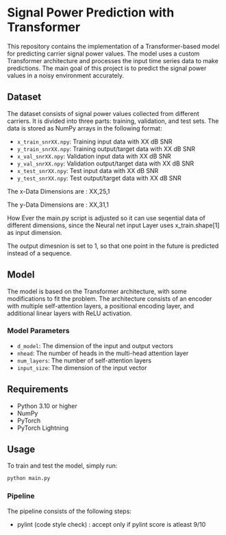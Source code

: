 # Signal Power Prediction with Transformer

This repository contains the implementation of a Transformer-based model for predicting carrier signal power values. The model uses a custom Transformer architecture and processes the input time series data to make predictions. The main goal of this project is to predict the signal power values in a noisy environment accurately.

## Dataset

The dataset consists of signal power values collected from different carriers. It is divided into three parts: training, validation, and test sets. The data is stored as NumPy arrays in the following format:

- `x_train_snrXX.npy`: Training input data with XX dB SNR
- `y_train_snrXX.npy`: Training output/target data with XX dB SNR
- `x_val_snrXX.npy`: Validation input data with XX dB SNR
- `y_val_snrXX.npy`: Validation output/target data with XX dB SNR
- `x_test_snrXX.npy`: Test input data with XX dB SNR
- `y_test_snrXX.npy`: Test output/target data with XX dB SNR

The x-Data Dimensions are : XX,25,1

The y-Data Dimensions are : XX,31,1


How Ever the main.py script is adjusted so it can use seqential data of different dimensions, since the Neural net input Layer uses x_train.shape[1] as input dimension.

The output dimesnion is set to 1, so that one point in the future is predicted instead of a sequence.




## Model

The model is based on the Transformer architecture, with some modifications to fit the problem. The architecture consists of an encoder with multiple self-attention layers, a positional encoding layer, and additional linear layers with ReLU activation.

### Model Parameters

- `d_model`: The dimension of the input and output vectors  
- `nhead`: The number of heads in the multi-head attention layer
- `num_layers`: The number of self-attention layers
- `input_size`: The dimension of the input vector
## Requirements

- Python 3.10 or higher
- NumPy
- PyTorch
- PyTorch Lightning

## Usage

To train and test the model, simply run:

```bash
python main.py
```

### Pipeline

The pipeline consists of the following steps:

- pylint (code style check) : accept only if pylint score is atleast 9/10

